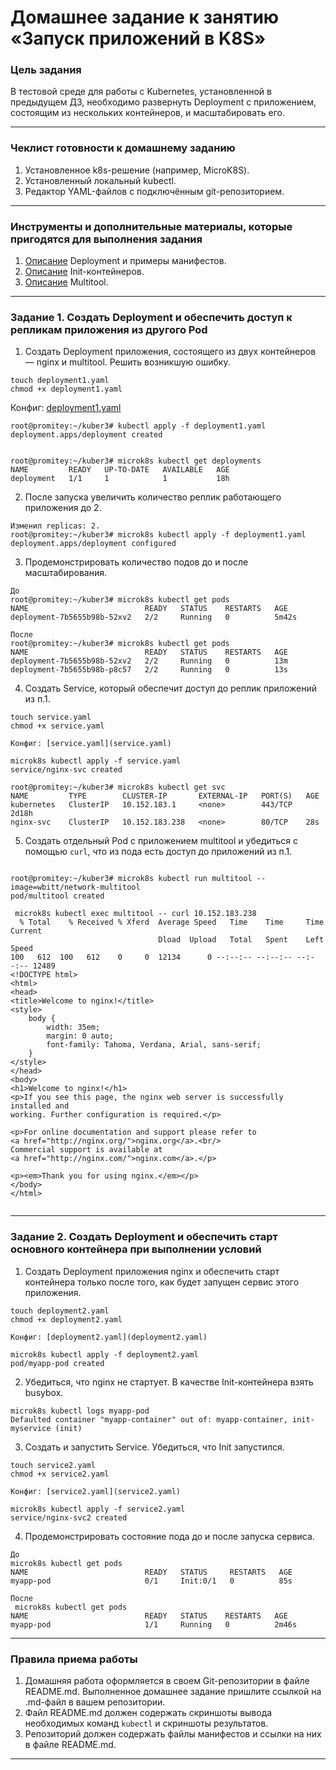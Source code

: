 # Домашнее задание к занятию «Запуск приложений в K8S»

### Цель задания

В тестовой среде для работы с Kubernetes, установленной в предыдущем ДЗ, необходимо развернуть Deployment с приложением, состоящим из нескольких контейнеров, и масштабировать его.

------

### Чеклист готовности к домашнему заданию

1. Установленное k8s-решение (например, MicroK8S).
2. Установленный локальный kubectl.
3. Редактор YAML-файлов с подключённым git-репозиторием.

------

### Инструменты и дополнительные материалы, которые пригодятся для выполнения задания

1. [Описание](https://kubernetes.io/docs/concepts/workloads/controllers/deployment/) Deployment и примеры манифестов.
2. [Описание](https://kubernetes.io/docs/concepts/workloads/pods/init-containers/) Init-контейнеров.
3. [Описание](https://github.com/wbitt/Network-MultiTool) Multitool.

------

### Задание 1. Создать Deployment и обеспечить доступ к репликам приложения из другого Pod

1. Создать Deployment приложения, состоящего из двух контейнеров — nginx и multitool. Решить возникшую ошибку.
```
touch deployment1.yaml
chmod +x deployment1.yaml
```
Конфиг: [deployment1.yaml](deployment1.yaml)

```
root@promitey:~/kuber3# kubectl apply -f deployment1.yaml
deployment.apps/deployment created


root@promitey:~/kuber3# microk8s kubectl get deployments
NAME         READY   UP-TO-DATE   AVAILABLE   AGE
deployment   1/1     1            1           18h

```
   
2. После запуска увеличить количество реплик работающего приложения до 2.

```
Изменил replicas: 2.
root@promitey:~/kuber3# microk8s kubectl apply -f deployment1.yaml
deployment.apps/deployment configured

```

3. Продемонстрировать количество подов до и после масштабирования.

```
До
root@promitey:~/kuber3# microk8s kubectl get pods
NAME                          READY   STATUS    RESTARTS   AGE
deployment-7b5655b98b-52xv2   2/2     Running   0          5m42s

После
root@promitey:~/kuber3# microk8s kubectl get pods
NAME                          READY   STATUS    RESTARTS   AGE
deployment-7b5655b98b-52xv2   2/2     Running   0          13m
deployment-7b5655b98b-p8c57   2/2     Running   0          13s

```

4. Создать Service, который обеспечит доступ до реплик приложений из п.1.

```
touch service.yaml
chmod +x service.yaml

Конфиг: [service.yaml](service.yaml)

microk8s kubectl apply -f service.yaml
service/nginx-svc created

root@promitey:~/kuber3# microk8s kubectl get svc
NAME         TYPE        CLUSTER-IP       EXTERNAL-IP   PORT(S)   AGE
kubernetes   ClusterIP   10.152.183.1     <none>        443/TCP   2d18h
nginx-svc    ClusterIP   10.152.183.238   <none>        80/TCP    28s

```
5. Создать отдельный Pod с приложением multitool и убедиться с помощью `curl`, что из пода есть доступ до приложений из п.1.

```

root@promitey:~/kuber3# microk8s kubectl run multitool --image=wbitt/network-multitool
pod/multitool created

 microk8s kubectl exec multitool -- curl 10.152.183.238
  % Total    % Received % Xferd  Average Speed   Time    Time     Time  Current
                                 Dload  Upload   Total   Spent    Left  Speed
100   612  100   612    0     0  12134      0 --:--:-- --:--:-- --:--:-- 12489
<!DOCTYPE html>
<html>
<head>
<title>Welcome to nginx!</title>
<style>
    body {
        width: 35em;
        margin: 0 auto;
        font-family: Tahoma, Verdana, Arial, sans-serif;
    }
</style>
</head>
<body>
<h1>Welcome to nginx!</h1>
<p>If you see this page, the nginx web server is successfully installed and
working. Further configuration is required.</p>

<p>For online documentation and support please refer to
<a href="http://nginx.org/">nginx.org</a>.<br/>
Commercial support is available at
<a href="http://nginx.com/">nginx.com</a>.</p>

<p><em>Thank you for using nginx.</em></p>
</body>
</html>


```

------

### Задание 2. Создать Deployment и обеспечить старт основного контейнера при выполнении условий

1. Создать Deployment приложения nginx и обеспечить старт контейнера только после того, как будет запущен сервис этого приложения.

```
touch deployment2.yaml
chmod +x deployment2.yaml

Конфиг: [deployment2.yaml](deployment2.yaml)

microk8s kubectl apply -f deployment2.yaml
pod/myapp-pod created

```
2. Убедиться, что nginx не стартует. В качестве Init-контейнера взять busybox.

```
microk8s kubectl logs myapp-pod
Defaulted container "myapp-container" out of: myapp-container, init-myservice (init)

```
3. Создать и запустить Service. Убедиться, что Init запустился.

```
touch service2.yaml
chmod +x service2.yaml

Конфиг: [service2.yaml](service2.yaml)

microk8s kubectl apply -f service2.yaml
service/nginx-svc2 created

```
4. Продемонстрировать состояние пода до и после запуска сервиса.

```
До
microk8s kubectl get pods
NAME                          READY   STATUS     RESTARTS   AGE
myapp-pod                     0/1     Init:0/1   0          85s

После
 microk8s kubectl get pods
NAME                          READY   STATUS    RESTARTS   AGE
myapp-pod                     1/1     Running   0          2m46s

```

------

### Правила приема работы

1. Домашняя работа оформляется в своем Git-репозитории в файле README.md. Выполненное домашнее задание пришлите ссылкой на .md-файл в вашем репозитории.
2. Файл README.md должен содержать скриншоты вывода необходимых команд `kubectl` и скриншоты результатов.
3. Репозиторий должен содержать файлы манифестов и ссылки на них в файле README.md.

------
